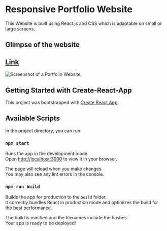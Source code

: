 # Responsive Portfolio Website

This Website is built using React.js and CSS which is adaptable on small or large screens.

## Glimpse of the website
## [Link](https://portfolio-using-react-js.onrender.com/)

![Screenshot of a Portfolio Website.](https://portfolio-using-react-js.onrender.com/static/media/project2.a621a3b4124b32c392ca.png)

## Getting Started with Create-React-App

This project was bootstrapped with [Create React App](https://github.com/facebook/create-react-app).

## Available Scripts

In the project directory, you can run:

### `npm start`

Runs the app in the development mode.\
Open [http://localhost:3000](http://localhost:3000) to view it in your browser.

The page will reload when you make changes.\
You may also see any lint errors in the console.

### `npm run build`

Builds the app for production to the `build` folder.\
It correctly bundles React in production mode and optimizes the build for the best performance.

The build is minified and the filenames include the hashes.\
Your app is ready to be deployed!



